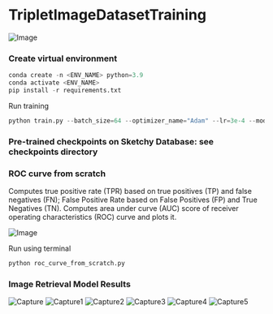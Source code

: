 # TripletImageDatasetTraining

![Image](https://user-images.githubusercontent.com/50166164/202942637-e3674ee5-56ae-4ffb-830d-d5e42fb91072.PNG)

### Create virtual environment
```python
conda create -n <ENV_NAME> python=3.9
conda activate <ENV_NAME>
pip install -r requirements.txt
```

Run training 
```python
python train.py --batch_size=64 --optimizer_name="Adam" --lr=3e-4 --model_name="efficientnet_b3a"
```
### Pre-trained checkpoints on Sketchy Database: see checkpoints directory

### ROC curve from scratch

Computes true positive rate (TPR) based on true positives (TP) and false negatives (FN); False Positive Rate based on False Positives (FP) and True Negatives (TN).
Computes area under curve (AUC) score of receiver operating characteristics (ROC) curve and plots it.

![Image](https://user-images.githubusercontent.com/50166164/203878341-69123d1a-5c66-41ed-9870-1dc0dedc900e.PNG)

Run using terminal
```python
python roc_curve_from_scratch.py
```

### Image Retrieval Model Results

![Capture](https://user-images.githubusercontent.com/50166164/208335211-055d9140-b79f-4594-9fb8-632cfcec409d.PNG)
![Capture1](https://user-images.githubusercontent.com/50166164/208335229-8304f5ea-2dc3-448c-b7a0-708e2c3a68b0.PNG)
![Capture2](https://user-images.githubusercontent.com/50166164/208335217-b67652b7-e079-4866-8291-e3ec26d29434.PNG)
![Capture3](https://user-images.githubusercontent.com/50166164/208335238-3d67924d-409d-4436-8551-0e08e0be978b.PNG)
![Capture4](https://user-images.githubusercontent.com/50166164/208335241-0fcc0f7f-f6a7-431a-ac2b-0cae10e5f82a.PNG)
![Capture5](https://user-images.githubusercontent.com/50166164/208335243-2bf5fdcb-7723-45d1-ac77-d5c1c89f972b.PNG)
